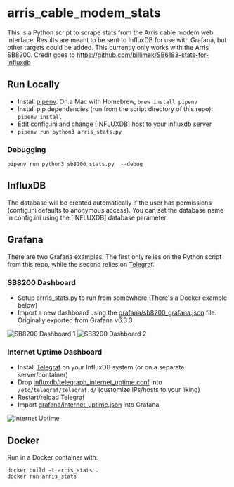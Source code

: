 # arris_cable_modem_stats

This is a Python script to scrape stats from the Arris cable modem web interface.  Results are meant to be sent to InfluxDB for use with Grafana, but other targets could be added.  This currently only works with the Arris SB8200.  Credit goes to https://github.com/billimek/SB6183-stats-for-influxdb




## Run Locally

- Install [pipenv](https://github.com/pypa/pipenv). On a Mac with Homebrew, ```brew install pipenv```
- Install pip dependencies (run from the script directory of this repo): ```pipenv install```
- Edit config.ini and change [INFLUXDB] host to your influxdb server
- ```pipenv run python3 arris_stats.py```


### Debugging
```pipenv run python3 sb8200_stats.py  --debug```

## InfluxDB
The database will be created automatically if the user has permissions (config.ini defaults to anonymous access).  You can set the database name in config.ini using the [INFLUXDB] database parameter.

## Grafana

There are two Grafana examples.  The first only relies on the Python script from this repo, while the second relies on [Telegraf](https://www.influxdata.com/time-series-platform/telegraf/).

### SB8200 Dashboard

- Setup arrris_stats.py to run from somewhere (There's a Docker example below)
- Import a new dashboard using the [grafana/sb8200_grafana.json](grafana/sb8200_grafana.json) file.  Originally exported from Grafana v6.3.3

![SB8200 Dashboard 1](readme/ss1.png)
![SB8200 Dashboard 2](readme/ss2.png)

### Internet Uptime Dashboard

- Install [Telegraf](https://www.influxdata.com/time-series-platform/telegraf/) on your InfluxDB system (or on a separate server/container)
- Drop [influxdb/telegraph_internet_uptime.conf](influxdb/telegraph_internet_uptime.conf) into ```/etc/telegraf/telegraf.d/```  (customize IPs/hosts to your liking)
- Restart/reload Telegraf
- Import [grafana/internet_uptime.json](grafana/internet_uptime.json) into Grafana

![Internet Uptime](readme/internet_uptime.png)


## Docker
Run in a Docker container with:

    docker build -t arris_stats .
    docker run arris_stats



